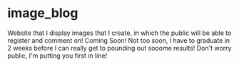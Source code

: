 # image_blog
Website that I display images that I create, in which the public will be able to register and comment on!  Coming Soon!  Not too soon, I have to graduate in 2 weeks before I can really get to pounding out sooome results!  Don't worry public, I'm putting you first in line!
